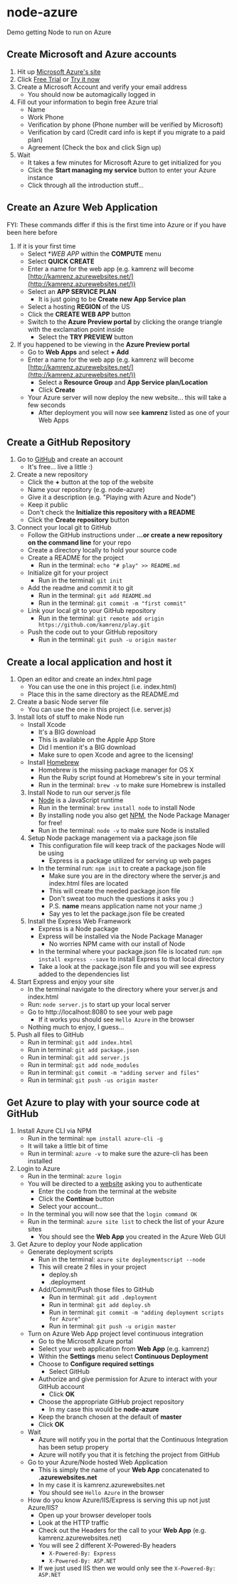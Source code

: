# node-azure
Demo getting Node to run on Azure

## Create Microsoft and Azure accounts
1. Hit up [Microsoft Azure's site](https://azure.microsoft.com/en-us/)
2. Click [Free Trial](https://azure.microsoft.com/en-us/pricing/free-trial/) or [Try it now](https://account.windowsazure.com/signup)
3. Create a Microsoft Account and verify your email address
    * You should now be automagically logged in
4. Fill out your information to begin free Azure trial
    * Name
    * Work Phone
    * Verification by phone (Phone number will be verified by Microsoft)
    * Verification by card (Credit card info is kept if you migrate to a paid plan)
    * Agreement (Check the box and click Sign up)
5. Wait
    * It takes a few minutes for Microsoft Azure to get initialized for you
    * Click the **Start managing my service** button to enter your Azure instance
    * Click through all the introduction stuff...
    
## Create an Azure Web Application
FYI: These commands differ if this is the first time into Azure or if you have been here before
1. If it is your first time
    * Select **WEB APP* within the **COMPUTE** menu
    * Select **QUICK CREATE**
    * Enter a name for the web app (e.g. kamrenz will become [http://kamrenz.azurewebsites.net/](http://kamrenz.azurewebsites.net/))
    * Select an **APP SERVICE PLAN** 
        * It is just going to be **Create new App Service plan**
    * Select a hosting **REGION** of the US
    * Click the **CREATE WEB APP** button
    * Switch to the **Azure Preview portal** by clicking the orange triangle with the exclamation point inside
        * Select the **TRY PREVIEW** button
2. If you happened to be viewing in the **Azure Preview portal**
    * Go to **Web Apps** and select **+ Add**
    * Enter a name for the web app (e.g. kamrenz will become [http://kamrenz.azurewebsites.net/](http://kamrenz.azurewebsites.net/))
        * Select a **Resource Group** and **App Service plan/Location**
        * Click **Create**
    * Your Azure server will now deploy the new website... this will take a few seconds
        * After deployment you will now see **kamrenz** listed as one of your Web Apps

## Create a GitHub Repository
1. Go to [GitHub](https://github.com) and create an account
    * It's free... live a little :)
2. Create a new repository 
    * Click the **+** button at the top of the website
    * Name your repository (e.g. node-azure)
    * Give it a description (e.g. "Playing with Azure and Node")
    * Keep it public
    * Don't check the **Initialize this repository with a README**
    * Click the **Create repository** button
3. Connect your local git to GitHub
    * Follow the GitHub instructions under **…or create a new repository on the command line** for your repo
    * Create a directory locally to hold your source code
    * Create a README for the project
        * Run in the terminal: `echo "# play" >> README.md`
    * Initialize git for your project
        * Run in the terminal: `git init`
    * Add the readme and commit it to git
        * Run in the terminal: `git add README.md`
        * Run in the terminal: `git commit -m "first commit"`
    * Link your local git to your GitHub repository
        * Run in the terminal: `git remote add origin https://github.com/kamrenz/play.git`
    * Push the code out to your GitHub repository
        * Run in the terminal: `git push -u origin master`
    
## Create a local application and host it
1. Open an editor and create an index.html page
    * You can use the one in this project (i.e. index.html)
    * Place this in the same directory as the README.md
2. Create a basic Node server file
    * You can use the one in this project (i.e. server.js)
3. Install lots of stuff to make Node run 
    * Install Xcode
        * It's a BIG download
        * This is available on the Apple App Store
        * Did I mention it's a BIG download
        * Make sure to open Xcode and agree to the licensing! 
    * Install [Homebrew](http://brew.sh/)
        * Homebrew is the missing package manager for OS X
        * Run the Ruby script found at Homebrew's site in your terminal
        * Run in the terminal: `brew -v` to make sure Homebrew is installed
    3. Install Node to run our server.js file
        * [Node](https://nodejs.org) is a JavaScript runtime
        * Run in the terminal: `brew install node` to install Node
        * By installing node you also get [NPM](https://www.npmjs.com/), the Node Package Manager for free!
        * Run in the terminal: `node -v` to make sure Node is installed
    4. Setup Node package management via a package.json file
        * This configuration file will keep track of the packages Node will be using 
            * Express is a package utilized for serving up web pages
        * In the terminal run: `npm init` to create a package.json file
            * Make sure you are in the directory where the server.js and index.html files are located
            * This will create the needed package.json file
            * Don't sweat too much the questions it asks you :)
            * P.S. **name** means application name not your name ;)
            * Say yes to let the package.json file be created
    5. Install the Express Web Framework
        * Express is a Node package
        * Express will be installed via the Node Package Manager
            * No worries NPM came with our install of Node
        * In the terminal where your package.json file is located run: `npm install express --save` to install Express to that local directory
        * Take a look at the package.json file and you will see express added to the dependencies list
4. Start Express and enjoy your site
    * In the terminal navigate to the directory where your server.js and index.html
    * Run: `node server.js` to start up your local server
    * Go to http://localhost:8080 to see your web page
        * If it works you should see `Hello Azure` in the browser
    * Nothing much to enjoy, I guess...
5. Push all files to GitHub
    * Run in terminal: `git add index.html`
    * Run in terminal: `git add package.json`
    * Run in terminal: `git add server.js`
    * Run in terminal: `git add node_modules`
    * Run in terminal: `git commit -m "adding server and files"`
    * Run in terminal: `git push -us origin master`
    
## Get Azure to play with your source code at GitHub
1. Install Azure CLI via NPM
    * Run in the terminal: `npm install azure-cli -g`
    * It will take a little bit of time
    * Run in terminal: `azure -v` to make sure the azure-cli has been installed
2. Login to Azure
    * Run in the terminal: `azure login`
    * You will be directed to a [website](https://aka.ms/devicelogin) asking you to authenticate
        * Enter the code from the terminal at the website
        * Click the **Continue** button
        * Select your account... 
    * In the terminal you will now see that the `login command OK` 
    * Run in the terminal: `azure site list` to check the list of your Azure sites
        * You should see the **Web App** you created in the Azure Web GUI
3. Get Azure to deploy your Node application
    * Generate deployment scripts
        * Run in the terminal: `azure site deploymentscript --node`
        * This will create 2 files in your project
            * deploy.sh
            * .deployment
        * Add/Commit/Push those files to GitHub
            * Run in terminal: `git add .deployment`
            * Run in terminal: `git add deploy.sh`
            * Run in terminal: `git commit -m "adding deployment scripts for Azure"`
            * Run in terminal: `git push -u origin master`
    * Turn on Azure Web App project level continuous integration
        * Go to the Microsoft Azure portal
        * Select your web application from **Web App** (e.g. kamrenz)
        * Within the **Settings** menu select **Continuous Deployment** 
        * Choose to **Configure required settings**
            * Select GitHub
        * Authorize and give permission for Azure to interact with your GitHub account
            * Click **OK**
        * Choose the appropriate GitHub project repository
            * In my case this would be **node-azure**
        * Keep the branch chosen at the default of **master**
        * Click **OK**
    * Wait  
        * Azure will notify you in the portal that the Continuous Integration has been setup propery
        * Azure will notify you that it is fetching the project from GitHub
    * Go to your Azure/Node hosted Web Application
        * This is simply the name of your **Web App** concatenated to **.azurewebsites.net**
        * In my case it is kamrenz.azurewebsites.net
        * You should see `Hello Azure` in the browser
    * How do you know Azure/IIS/Express is serving this up not just Azure/IIS?
        * Open up your browser developer tools
        * Look at the HTTP traffic
        * Check out the Headers for the call to your **Web App** (e.g. kamrenz.azurewebsites.net)
        * You will see 2 different X-Powered-By headers
            * `X-Powered-By: Express`
            * `X-Powered-By: ASP.NET`
        * If we just used IIS then we would only see the `X-Powered-By: ASP.NET`
 
  



